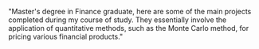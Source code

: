 "Master's degree in Finance graduate, here are some of the main projects completed during my course of study. They essentially involve the application of quantitative methods, such as the Monte Carlo method, for pricing various financial products."
